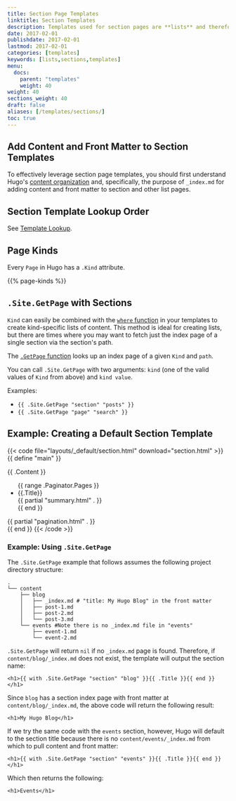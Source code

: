```yaml
---
title: Section Page Templates
linktitle: Section Templates
description: Templates used for section pages are **lists** and therefore have all the variables and methods available to list pages.
date: 2017-02-01
publishdate: 2017-02-01
lastmod: 2017-02-01
categories: [templates]
keywords: [lists,sections,templates]
menu:
  docs:
    parent: "templates"
    weight: 40
weight: 40
sections_weight: 40
draft: false
aliases: [/templates/sections/]
toc: true
---
```


## Add Content and Front Matter to Section Templates

To effectively leverage section page templates, you should first understand Hugo's [content organization](/content-management/organization/) and, specifically, the purpose of `_index.md` for adding content and front matter to section and other list pages.

## Section Template Lookup Order

See [Template Lookup](/templates/lookup-order/).

## Page Kinds

Every `Page` in Hugo has a `.Kind` attribute.

{{% page-kinds %}}

## `.Site.GetPage` with Sections

`Kind` can easily be combined with the [`where` function][where] in your templates to create kind-specific lists of content. This method is ideal for creating lists, but there are times where you may want to fetch just the index page of a single section via the section's path.

The [`.GetPage` function][getpage] looks up an index page of a given `Kind` and `path`.

You can call `.Site.GetPage` with two arguments: `kind` (one of the valid values
of `Kind` from above) and `kind value`.

Examples:

- `{{ .Site.GetPage "section" "posts" }}`
- `{{ .Site.GetPage "page" "search" }}`

## Example: Creating a Default Section Template

{{< code file="layouts/_default/section.html" download="section.html" >}}
{{ define "main" }}
  <main>
      {{ .Content }}
          <ul class="contents">
          {{ range .Paginator.Pages }}
              <li>{{.Title}}
                  <div>
                    {{ partial "summary.html" . }}
                  </div>
              </li>
          {{ end }}
          </ul>
      {{ partial "pagination.html" . }}
  </main>
{{ end }}
{{< /code >}}

### Example: Using `.Site.GetPage`

The `.Site.GetPage` example that follows assumes the following project directory structure:

```
.
└── content
    ├── blog
    │   ├── _index.md # "title: My Hugo Blog" in the front matter
    │   ├── post-1.md
    │   ├── post-2.md
    │   └── post-3.md
    └── events #Note there is no _index.md file in "events"
        ├── event-1.md
        └── event-2.md
```

`.Site.GetPage` will return `nil` if no `_index.md` page is found. Therefore, if `content/blog/_index.md` does not exist, the template will output the section name:

```
<h1>{{ with .Site.GetPage "section" "blog" }}{{ .Title }}{{ end }}</h1>
```

Since `blog` has a section index page with front matter at `content/blog/_index.md`, the above code will return the following result:

```
<h1>My Hugo Blog</h1>
```

If we try the same code with the `events` section, however, Hugo will default to the section title because there is no `content/events/_index.md` from which to pull content and front matter:

```
<h1>{{ with .Site.GetPage "section" "events" }}{{ .Title }}{{ end }}</h1>
```

Which then returns the following:

```
<h1>Events</h1>
```

[contentorg]: /content-management/organization/
[getpage]: /functions/getpage/
[lists]: /templates/lists/
[lookup]: /templates/lookup-order/
[where]: /functions/where/
[sections]: /content-management/sections/
